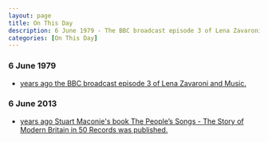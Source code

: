 ```yaml
---
layout: page
title: On This Day
description: 6 June 1979 - The BBC broadcast episode 3 of Lena Zavaroni and Music. 2013 - Stuart Maconie's book The People’s Songs - The Story of Modern Britain in 50 Records was published.
categories: [On This Day]
---
```


### 6 June 1979
* [<span id="age1"></span> years ago the BBC broadcast episode 3 of Lena Zavaroni and Music.](/bbc%20one/lena%20zavaroni%20and%20music/1979/06/06/lena-zavaroni-and-music.html)

### 6 June 2013
* [<span id="age2"></span> years ago Stuart Maconie's book The People’s Songs - The Story of Modern Britain in 50 Records was published.](/books/2013/06/06/the-peoples-songs.html)

<!-- Script for calculating number of years ago -->
<script>
var dob = '19790606';
var year = Number(dob.substr(0, 4));
var month = Number(dob.substr(4, 2)) - 1;
var day = Number(dob.substr(6, 2));
var today = new Date();
var age1 = today.getFullYear() - year;
if (today.getMonth() < month || (today.getMonth() == month && today.getDate() < day)) {
age1--;
}
document.getElementById("age1").innerHTML=age1;

var dob = '20130606';
var year = Number(dob.substr(0, 4));
var month = Number(dob.substr(4, 2)) - 1;
var day = Number(dob.substr(6, 2));
var today = new Date();
var age2 = today.getFullYear() - year;
if (today.getMonth() < month || (today.getMonth() == month && today.getDate() < day)) {
age2--;
}
document.getElementById("age2").innerHTML=age2;
</script>

